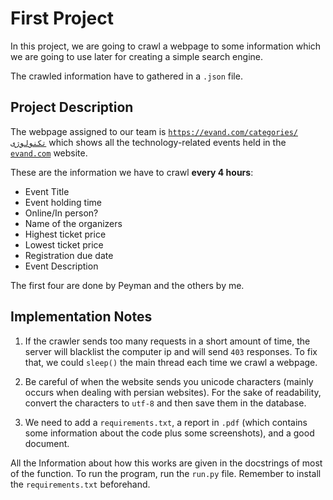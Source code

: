 # First Project
In this project, we are going to crawl a webpage to some information which we are going to use later for creating a simple search engine.

The crawled information have to gathered in a `.json` file.

## Project Description
The webpage assigned to our team is [`https://evand.com/categories/تکنولوژی`](https://evand.com/categories/%D8%AA%DA%A9%D9%86%D9%88%D9%84%D9%88%DA%98%DB%8C) which shows all the technology-related events held in the [`evand.com`](https://evand.com/) website.

These are the information we have to crawl **every 4 hours**:
- Event Title
- Event holding time
- Online/In person?
- Name of the organizers
- Highest ticket price
- Lowest ticket price
- Registration due date
- Event Description

The first four are done by Peyman and the others by me.

## Implementation Notes
1. If the crawler sends too many requests in a short amount of time, the server will blacklist the computer ip and will send `403` responses. 
To fix that, we could `sleep()` the main thread each time we crawl a webpage.

2. Be careful of when the website sends you unicode characters (mainly occurs when dealing with persian websites). For the sake of readability,
convert the characters to `utf-8` and then save them in the database.

3. We need to add a `requirements.txt`, a report in `.pdf` (which contains some information about the code plus some screenshots), and a good document.


All the Information about how this works are given in the docstrings of most of the function.
To run the program, run the `run.py` file. Remember to install the `requirements.txt` beforehand.